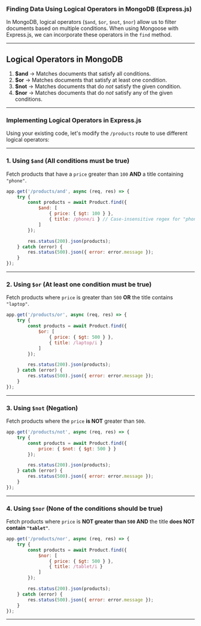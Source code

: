 ### **Finding Data Using Logical Operators in MongoDB (Express.js)**

In MongoDB, logical operators (`$and`, `$or`, `$not`, `$nor`) allow us to filter documents based on multiple conditions. When using Mongoose with Express.js, we can incorporate these operators in the `find` method.

---

## **Logical Operators in MongoDB**
1. **$and** → Matches documents that satisfy all conditions.
2. **$or** → Matches documents that satisfy at least one condition.
3. **$not** → Matches documents that do *not* satisfy the given condition.
4. **$nor** → Matches documents that do *not* satisfy any of the given conditions.

---

### **Implementing Logical Operators in Express.js**
Using your existing code, let's modify the `/products` route to use different logical operators:

---

### **1. Using `$and` (All conditions must be true)**
Fetch products that have a `price` greater than `100` **AND** a title containing `"phone"`.

```js
app.get('/products/and', async (req, res) => {
    try {
        const products = await Product.find({
            $and: [
                { price: { $gt: 100 } },
                { title: /phone/i } // Case-insensitive regex for "phone"
            ]
        });

        res.status(200).json(products);
    } catch (error) {
        res.status(500).json({ error: error.message });
    }
});
```

---

### **2. Using `$or` (At least one condition must be true)**
Fetch products where `price` is greater than `500` **OR** the title contains `"laptop"`.

```js
app.get('/products/or', async (req, res) => {
    try {
        const products = await Product.find({
            $or: [
                { price: { $gt: 500 } },
                { title: /laptop/i }
            ]
        });

        res.status(200).json(products);
    } catch (error) {
        res.status(500).json({ error: error.message });
    }
});
```

---

### **3. Using `$not` (Negation)**
Fetch products where the `price` **is NOT** greater than `500`.

```js
app.get('/products/not', async (req, res) => {
    try {
        const products = await Product.find({
            price: { $not: { $gt: 500 } }
        });

        res.status(200).json(products);
    } catch (error) {
        res.status(500).json({ error: error.message });
    }
});
```

---

### **4. Using `$nor` (None of the conditions should be true)**
Fetch products where `price` is **NOT greater than `500` AND** the title **does NOT contain `"tablet"`**.

```js
app.get('/products/nor', async (req, res) => {
    try {
        const products = await Product.find({
            $nor: [
                { price: { $gt: 500 } },
                { title: /tablet/i }
            ]
        });

        res.status(200).json(products);
    } catch (error) {
        res.status(500).json({ error: error.message });
    }
});
```

---


